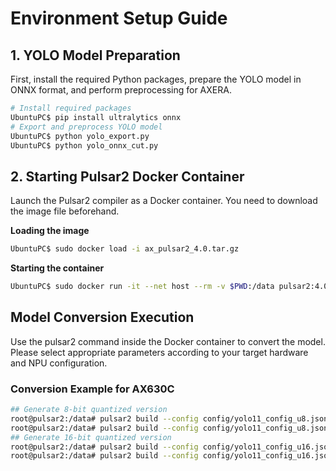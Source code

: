 # Environment Setup Guide

## 1. YOLO Model Preparation
First, install the required Python packages, prepare the YOLO model in ONNX format, and perform preprocessing for AXERA.

```bash
# Install required packages
UbuntuPC$ pip install ultralytics onnx
# Export and preprocess YOLO model
UbuntuPC$ python yolo_export.py
UbuntuPC$ python yolo_onnx_cut.py
```

## 2. Starting Pulsar2 Docker Container
Launch the Pulsar2 compiler as a Docker container. You need to download the image file beforehand.

**Loading the image**
```bash
UbuntuPC$ sudo docker load -i ax_pulsar2_4.0.tar.gz
```

**Starting the container**
```bash
UbuntuPC$ sudo docker run -it --net host --rm -v $PWD:/data pulsar2:4.0
```

## Model Conversion Execution
Use the pulsar2 command inside the Docker container to convert the model. Please select appropriate parameters according to your target hardware and NPU configuration.

### Conversion Example for AX630C
```bash
## Generate 8-bit quantized version
root@pulsar2:/data# pulsar2 build --config config/yolo11_config_u8.json --target_hardware AX620E --npu_mode NPU1 --input yolo11n-cut.onnx --output_name yolo11n_u8_AX620E_NPU1.axmodel
root@pulsar2:/data# pulsar2 build --config config/yolo11_config_u8.json --target_hardware AX620E --npu_mode NPU2 --input yolo11n-cut.onnx --output_name yolo11n_u8_AX620E_NPU2.axmodel
## Generate 16-bit quantized version
root@pulsar2:/data# pulsar2 build --config config/yolo11_config_u16.json --target_hardware AX620E --npu_mode NPU1 --input yolo11n-cut.onnx --output_name yolo11n_u16_AX620E_NPU1.axmodel
root@pulsar2:/data# pulsar2 build --config config/yolo11_config_u16.json --target_hardware AX620E --npu_mode NPU2 --input yolo11n-cut.onnx --output_name yolo11n_u16_AX620E_NPU2.axmodel
```